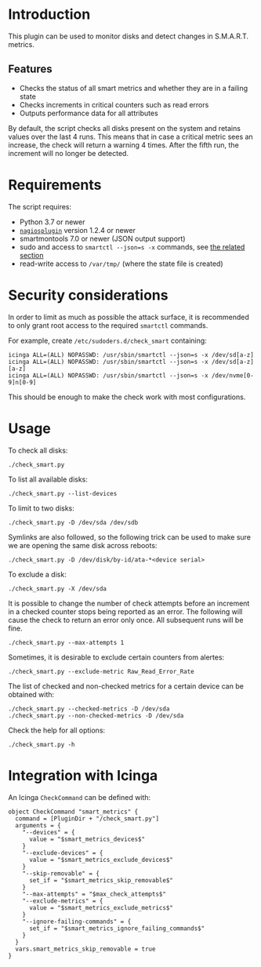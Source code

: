 # Introduction

This plugin can be used to monitor disks and detect changes in S.M.A.R.T. metrics.

## Features
* Checks the status of all smart metrics and whether they are in a failing state
* Checks increments in critical counters such as read errors
* Outputs performance data for all attributes

By default, the script checks all disks present on the system and
retains values over the last 4 runs. This means that in case a critical
metric sees an increase, the check will return a warning 4 times.
After the fifth run, the increment will no longer be detected.


# Requirements

The script requires:
* Python 3.7 or newer
* [`nagiosplugin`](https://nagiosplugin.readthedocs.io) version 1.2.4 or newer
* smartmontools 7.0 or newer (JSON output support)
* sudo and access to `smartctl --json=s -x` commands, see [the related section](#security)
* read-write access to `/var/tmp/` (where the state file is created)

# <a name="security"></a> Security considerations

In order to limit as much as possible the attack surface, it is recommended to
only grant root access to the required `smartctl` commands.

For example, create `/etc/sudoders.d/check_smart` containing:
```
icinga ALL=(ALL) NOPASSWD: /usr/sbin/smartctl --json=s -x /dev/sd[a-z]
icinga ALL=(ALL) NOPASSWD: /usr/sbin/smartctl --json=s -x /dev/sd[a-z][a-z]
icinga ALL=(ALL) NOPASSWD: /usr/sbin/smartctl --json=s -x /dev/nvme[0-9]n[0-9]
```

This should be enough to make the check work with most configurations.

# Usage

To check all disks:
```
./check_smart.py
```

To list all available disks:
```
./check_smart.py --list-devices
```

To limit to two disks:
```
./check_smart.py -D /dev/sda /dev/sdb
```

Symlinks are also followed, so the following trick can be used
to make sure we are opening the same disk across reboots:
```
./check_smart.py -D /dev/disk/by-id/ata-*<device serial>
```

To exclude a disk:
```
./check_smart.py -X /dev/sda
```

It is possible to change the number of check attempts before an increment in a
checked counter stops being reported as an error. The following will cause
the check to return an error only once. All subsequent runs will be fine.
```
./check_smart.py --max-attempts 1
```

Sometimes, it is desirable to exclude certain counters from alertes:
```
./check_smart.py --exclude-metric Raw_Read_Error_Rate
```

The list of checked and non-checked metrics for a certain device
can be obtained with:
```
./check_smart.py --checked-metrics -D /dev/sda
./check_smart.py --non-checked-metrics -D /dev/sda
```

Check the help for all options:
```
./check_smart.py -h
```

# Integration with Icinga

An Icinga `CheckCommand` can be defined with:
```
object CheckCommand "smart_metrics" {
  command = [PluginDir + "/check_smart.py"]
  arguments = {
    "--devices" = {
      value = "$smart_metrics_devices$"
    }
    "--exclude-devices" = {
      value = "$smart_metrics_exclude_devices$"
    }
    "--skip-removable" = {
      set_if = "$smart_metrics_skip_removable$"
    }
    "--max-attempts" = "$max_check_attempts$"
    "--exclude-metrics" = {
      value = "$smart_metrics_exclude_metrics$"
    }
    "--ignore-failing-commands" = {
      set_if = "$smart_metrics_ignore_failing_commands$"
    }
  }
  vars.smart_metrics_skip_removable = true
}
```
